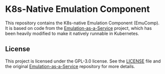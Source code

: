 # K8s-Native Emulation Component

This repository contains the K8s-native Emulation Component (EmuComp). It is based on code
from the [Emulation-as-a-Service](https://gitlab.com/emulation-as-a-service/eaas-server)
project, which has been heavily modified to make it natively runnable in Kubernetes.

## License

This project is licensed under the GPL-3.0 license. See the [LICENSE](./LICENSE) file and
the original [Emulation-as-a-Service](https://gitlab.com/emulation-as-a-service/eaas-server)
repository for more details.
